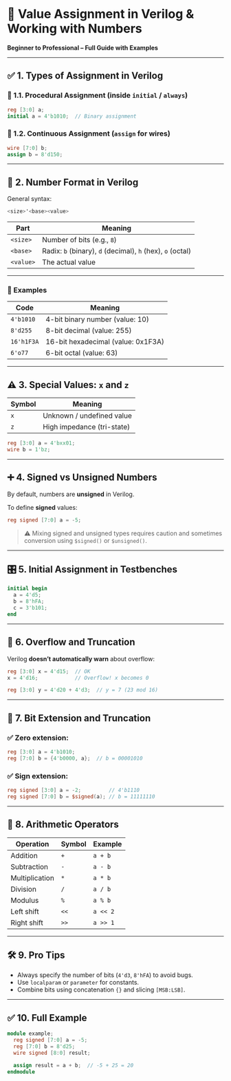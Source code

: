 # 🔢 Value Assignment in Verilog & Working with Numbers

**Beginner to Professional – Full Guide with Examples**

---

## ✅ 1. Types of Assignment in Verilog

### 📌 1.1. Procedural Assignment (inside `initial` / `always`)

```verilog
reg [3:0] a;
initial a = 4'b1010;  // Binary assignment
```

### 📌 1.2. Continuous Assignment (`assign` for wires)

```verilog
wire [7:0] b;
assign b = 8'd150;
```

---

## 🧠 2. Number Format in Verilog

General syntax:

```verilog
<size>'<base><value>
```

| Part      | Meaning                                                    |
| --------- | ---------------------------------------------------------- |
| `<size>`  | Number of bits (e.g., `8`)                                 |
| `<base>`  | Radix: `b` (binary), `d` (decimal), `h` (hex), `o` (octal) |
| `<value>` | The actual value                                           |

---

### 📘 Examples

| Code       | Meaning                            |
| ---------- | ---------------------------------- |
| `4'b1010`  | 4-bit binary number (value: 10)    |
| `8'd255`   | 8-bit decimal (value: 255)         |
| `16'h1F3A` | 16-bit hexadecimal (value: 0x1F3A) |
| `6'o77`    | 6-bit octal (value: 63)            |

---

## ⚠️ 3. Special Values: `x` and `z`

| Symbol | Meaning                    |
| ------ | -------------------------- |
| `x`    | Unknown / undefined value  |
| `z`    | High impedance (tri-state) |

```verilog
reg [3:0] a = 4'bxx01;
wire b = 1'bz;
```

---

## ➕ 4. Signed vs Unsigned Numbers

By default, numbers are **unsigned** in Verilog.

To define **signed** values:

```verilog
reg signed [7:0] a = -5;
```

> ⚠️ Mixing signed and unsigned types requires caution and sometimes conversion using `$signed()` or `$unsigned()`.

---

## 🎛️ 5. Initial Assignment in Testbenches

```verilog
initial begin
  a = 4'd5;
  b = 8'hFA;
  c = 3'b101;
end
```

---

## 🔁 6. Overflow and Truncation

Verilog **doesn’t automatically warn** about overflow:

```verilog
reg [3:0] x = 4'd15;  // OK
x = 4'd16;            // Overflow! x becomes 0

reg [3:0] y = 4'd20 + 4'd3;  // y = 7 (23 mod 16)
```

---

## 📏 7. Bit Extension and Truncation

### ✅ Zero extension:

```verilog
reg [3:0] a = 4'b1010;
reg [7:0] b = {4'b0000, a};  // b = 00001010
```

### ✅ Sign extension:

```verilog
reg signed [3:0] a = -2;         // 4'b1110
reg signed [7:0] b = $signed(a); // b = 11111110
```

---

## 🔧 8. Arithmetic Operators

| Operation      | Symbol | Example  |
| -------------- | ------ | -------- |
| Addition       | `+`    | `a + b`  |
| Subtraction    | `-`    | `a - b`  |
| Multiplication | `*`    | `a * b`  |
| Division       | `/`    | `a / b`  |
| Modulus        | `%`    | `a % b`  |
| Left shift     | `<<`   | `a << 2` |
| Right shift    | `>>`   | `a >> 1` |

---

## 🛠️ 9. Pro Tips

* Always specify the number of bits (`4'd3`, `8'hFA`) to avoid bugs.
* Use `localparam` or `parameter` for constants.
* Combine bits using concatenation `{}` and slicing `[MSB:LSB]`.

---

## ✅ 10. Full Example

```verilog
module example;
  reg signed [7:0] a = -5;
  reg [7:0] b = 8'd25;
  wire signed [8:0] result;

  assign result = a + b;  // -5 + 25 = 20
endmodule
```